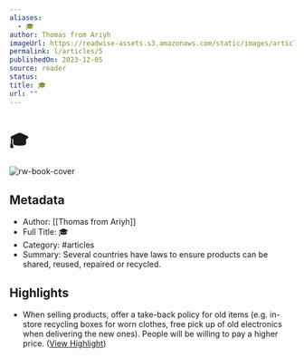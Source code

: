 ```yaml
---
aliases:
  - 🎓
author: Thomas from Ariyh
imageUrl: https://readwise-assets.s3.amazonaws.com/static/images/article2.74d541386bbf.png
permalink: l/articles/5
publishedOn: 2023-12-05
source: reader
status: 
title: 🎓
url: ""
---
```

# 🎓

![rw-book-cover](https://readwise-assets.s3.amazonaws.com/static/images/article2.74d541386bbf.png)

## Metadata

- Author: [[Thomas from Ariyh]]
- Full Title: 🎓
- Category: #articles
- Summary: Several countries have laws to ensure products can be shared, reused, repaired or recycled.

## Highlights

- When selling products, offer a take-back policy for old items (e.g. in-store recycling boxes for worn clothes, free pick up of old electronics when delivering the new ones).
  People will be willing to pay a higher price. ([View Highlight](https://read.readwise.io/read/01hgzme9fzy9y9gn04frkjbazg))
